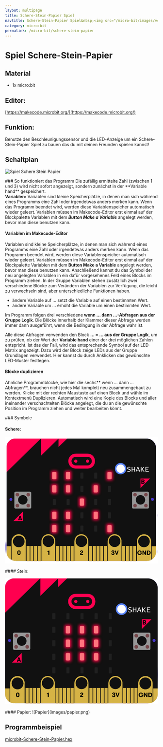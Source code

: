 ```yaml
---
layout: multipage
title: Schere-Stein-Papier Spiel
navtitle: Schere-Stein-Papier Spiel&nbsp;<img src="/micro-bit/images/vcp-meet.png" title="Dieses Angebot kann auch über VCP-Meet genutzt werden.">
category: micro:bit
permalink: /micro-bit/schere-stein-papier
---
```



# Spiel Schere-Stein-Papier
## Material
* 1x micro:bit


## Editor:

[https://makecode.microbit.org/](https://makecode.microbit.org/)

## Funktion:
Benutze den Beschleunigungssensor und die LED-Anzeige um ein Schere-Stein-Papier Spiel zu bauen das du mit deinen Freunden spielen kannst!

<div style="page-break-after: always;"></div>

## Schaltplan

![Spiel Schere Stein Papier](images/micro-bit-Screenshot_schere-stein-papier.png)

<div style="page-break-after: always;"></div>
### So funktioniert das Programm
Die zufällig ermittelte Zahl (zwischen 1 und 3) wird  nicht sofort angezeigt, sondern zunächst in der **Variable hand** gespeichert.

<div class="alert alert-info" role="alert">
<b>Variablen:</b> Variablen sind kleine Speicherplätze, in denen man sich während eines Programms eine Zahl oder irgendetwas anders merken kann. Wenn das Programm beendet wird, werden diese Variablenspeicher automatisch wieder geleert. Variablen müssen im Makecode-Editor erst einmal auf der Blockpalette Variablen mit dem <b><i>Button Make a Variable</i></b> angelegt werden, bevor man diese benutzen kann.
</div>

#### Variablen im Makecode-Editor
Variablen sind kleine Speicherplätze, in denen man sich während eines Programms eine Zahl oder irgendetwas anders merken kann. Wenn das Programm beendet wird, werden diese Variablenspeicher automatisch wieder geleert. Variablen müssen im Makecode-Editor erst einmal auf der Blockpalette Variablen mit dem **Button Make a Variable** angelegt werden, bevor man diese benutzen kann. Anschließend kannst du das Symbol der neu angelegten Variablen in ein dafür vorgesehenes Feld eines Blocks im Programm ziehen. In der Gruppe Variablen stehen zusätzlich zwei verschiedene Blöcke zum Verändern der Variablen zur Verfügung, die leicht zu verwechseln sind, aber unterschiedliche Funktionen haben.
+ ändere Variable auf ... setzt die Variable auf einen bestimmten Wert.
+ ändere Variable um ... erhöht die Variable um einen bestimmten Wert.

Im Programm folgen drei verschiedene **wenn ... dann ...-Abfragen aus der Gruppe Logik**. Die Blöcke innerhalb der Klammer dieser Abfrage werden immer dann ausgeführt, wenn die Bedingung in der Abfrage wahr ist.

Alle diese Abfragen verwenden den Block **... = ... aus der Gruppe Logik**, um zu prüfen, ob der Wert der **Variable hand** einer der drei möglichen Zahlen entspricht. Ist das der Fall, wird das entsprechende Symbol auf der LED-Matrix angezeigt. Dazu wird der Block zeige LEDs aus der Gruppe Grundlagen verwendet. Hier kannst du durch Anklicken das gewünschte LED-Muster festlegen.

#### Blöcke duplizieren
Ähnliche Programmblöcke, wie hier die sechs** wenn ... dann ... Abfragen**, brauchen nicht jedes Mal komplett neu zusammengebaut zu werden. Klicke mit der rechten Maustaste auf einen Block und wähle im Kontextmenü Duplizieren. Automatisch wird eine Kopie des Blocks und aller ineinander verschachtelten Blöcke angelegt, die du an die gewünschte Position im Programm ziehen und weiter bearbeiten könnt.

<div style="page-break-after: always;"></div>
### Symbole

#### Schere:

![Schere](images/schere.png)
<div style="page-break-after: always;"></div>
#### Stein:

![Stein](images/stein.png)
<div style="page-break-after: always;"></div>
#### Papier:
![Papier](images/papier.png)

## Programmbeispiel
[microbit-Schere-Stein-Papier.hex](appendix/microbit-Schere-Stein-Papier.hex)
